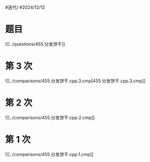 #迭代/ #2024/12/12

# 题目

![[../questions/455.分发饼干]]

# 第 3 次

![[../comparisons/455.分发饼干.cpp.3.cmp|455.分发饼干.cpp.3.cmp]]

# 第 2 次

![[../comparisons/455.分发饼干.cpp.2.cmp]]

# 第 1 次

![[../comparisons/455.分发饼干.cpp.1.cmp]]